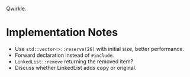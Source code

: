 Qwirkle.

# Implementation Notes
- Use `std::vector<>::reserve(26)` with initial size, better performance.
- Forward declaration instead of `#include`.
- `LinkedList::remove` returning the removed item?
- Discuss whether LinkedList adds copy or original.